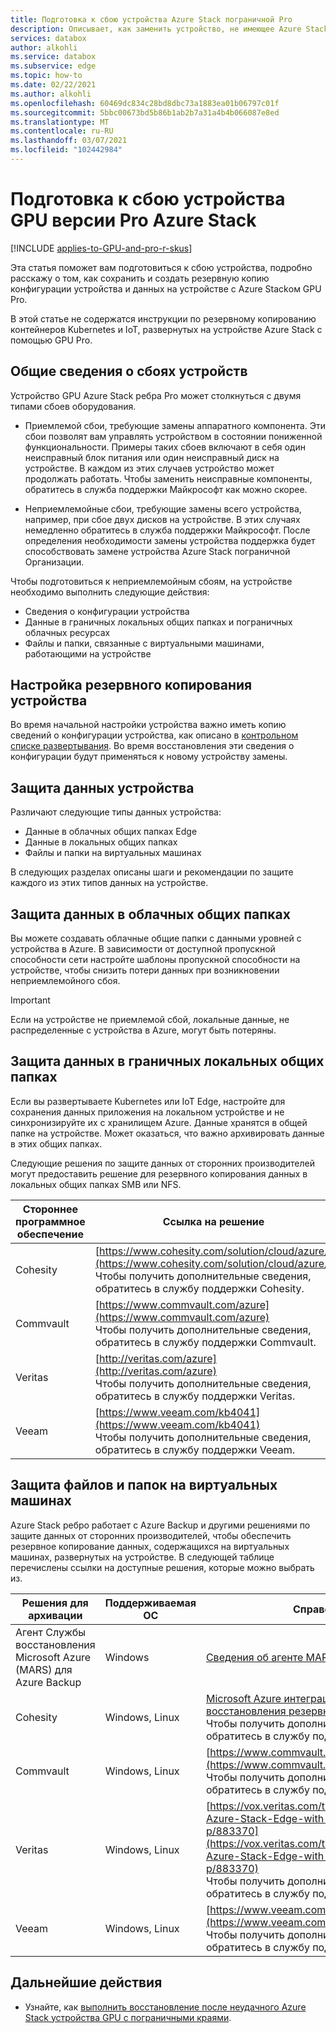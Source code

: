 ```yaml
---
title: Подготовка к сбою устройства Azure Stack пограничной Pro
description: Описывает, как заменить устройство, не имеющее Azure Stack пограничной Pro.
services: databox
author: alkohli
ms.service: databox
ms.subservice: edge
ms.topic: how-to
ms.date: 02/22/2021
ms.author: alkohli
ms.openlocfilehash: 60469dc834c28bd8dbc73a1883ea01b06797c01f
ms.sourcegitcommit: 5bbc00673bd5b86b1ab2b7a31a4b4b066087e8ed
ms.translationtype: MT
ms.contentlocale: ru-RU
ms.lasthandoff: 03/07/2021
ms.locfileid: "102442984"
---
```

# <a name="prepare-for-an-azure-stack-edge-pro-gpu-device-failure"></a>Подготовка к сбою устройства GPU версии Pro Azure Stack

[!INCLUDE [applies-to-GPU-and-pro-r-skus](../../includes/azure-stack-edge-applies-to-gpu-pro-r-sku.md)]

Эта статья поможет вам подготовиться к сбою устройства, подробно расскажу о том, как сохранить и создать резервную копию конфигурации устройства и данных на устройстве с Azure Stackом GPU Pro. 

В этой статье не содержатся инструкции по резервному копированию контейнеров Kubernetes и IoT, развернутых на устройстве Azure Stack с помощью GPU Pro. 

## <a name="understand-device-failures"></a>Общие сведения о сбоях устройств

Устройство GPU Azure Stack ребра Pro может столкнуться с двумя типами сбоев оборудования.

- Приемлемой сбои, требующие замены аппаратного компонента. Эти сбои позволят вам управлять устройством в состоянии пониженной функциональности. Примеры таких сбоев включают в себя один неисправный блок питания или один неисправный диск на устройстве. В каждом из этих случаев устройство может продолжать работать. Чтобы заменить неисправные компоненты, обратитесь в служба поддержки Майкрософт как можно скорее.

- Неприемлемойные сбои, требующие замены всего устройства, например, при сбое двух дисков на устройстве. В этих случаях немедленно обратитесь в служба поддержки Майкрософт. После определения необходимости замены устройства поддержка будет способствовать замене устройства Azure Stack пограничной Организации.

Чтобы подготовиться к неприемлемойным сбоям, на устройстве необходимо выполнить следующие действия:

- Сведения о конфигурации устройства
- Данные в граничных локальных общих папках и пограничных облачных ресурсах
- Файлы и папки, связанные с виртуальными машинами, работающими на устройстве


## <a name="back-up-device-configuration"></a>Настройка резервного копирования устройства

Во время начальной настройки устройства важно иметь копию сведений о конфигурации устройства, как описано в [контрольном списке развертывания](azure-stack-edge-gpu-deploy-checklist.md). Во время восстановления эти сведения о конфигурации будут применяться к новому устройству замены. 

## <a name="protect-device-data"></a>Защита данных устройства

Различают следующие типы данных устройства:

- Данные в облачных общих папках Edge
- Данные в локальных общих папках
- Файлы и папки на виртуальных машинах

В следующих разделах описаны шаги и рекомендации по защите каждого из этих типов данных на устройстве.

## <a name="protect-data-in-edge-cloud-shares"></a>Защита данных в облачных общих папках

Вы можете создавать облачные общие папки с данными уровней с устройства в Azure. В зависимости от доступной пропускной способности сети настройте шаблоны пропускной способности на устройстве, чтобы снизить потери данных при возникновении неприемлемойного сбоя.

> [!IMPORTANT]
> Если на устройстве не приемлемой сбой, локальные данные, не распределенные с устройства в Azure, могут быть потеряны. 

## <a name="protect-data-in-edge-local-shares"></a>Защита данных в граничных локальных общих папках

Если вы развертываете Kubernetes или IoT Edge, настройте для сохранения данных приложения на локальном устройстве и не синхронизируйте их с хранилищем Azure. Данные хранятся в общей папке на устройстве. Может оказаться, что важно архивировать данные в этих общих папках.

Следующие решения по защите данных от сторонних производителей могут предоставить решение для резервного копирования данных в локальных общих папках SMB или NFS. 

| Стороннее программное обеспечение           | Ссылка на решение                               |
|--------------------------------|---------------------------------------------------------|
| Cohesity                       | [https://www.cohesity.com/solution/cloud/azure/](https://www.cohesity.com/solution/cloud/azure/) <br> Чтобы получить дополнительные сведения, обратитесь в службу поддержки Cohesity.          |
| Commvault                      | [https://www.commvault.com/azure](https://www.commvault.com/azure) <br> Чтобы получить дополнительные сведения, обратитесь в службу поддержки Commvault.          |
| Veritas                        | [http://veritas.com/azure](http://veritas.com/azure) <br> Чтобы получить дополнительные сведения, обратитесь в службу поддержки Veritas.   |
| Veeam                          | [https://www.veeam.com/kb4041](https://www.veeam.com/kb4041) <br> Чтобы получить дополнительные сведения, обратитесь в службу поддержки Veeam. |


## <a name="protect-files-and-folders-on-vms"></a>Защита файлов и папок на виртуальных машинах

Azure Stack ребро работает с Azure Backup и другими решениями по защите данных от сторонних производителей, чтобы обеспечить резервное копирование данных, содержащихся на виртуальных машинах, развернутых на устройстве. В следующей таблице перечислены ссылки на доступные решения, которые можно выбрать из.


| Решения для архивации        | Поддерживаемая ОС   | Справочник                                                                |
|-------------------------|----------------|--------------------------------------------------------------------------|
| Агент Службы восстановления Microsoft Azure (MARS) для Azure Backup | Windows        | [Сведения об агенте MARS](../backup/backup-azure-about-mars.md)    |
| Cohesity                | Windows, Linux | [Microsoft Azure интеграция, решение для восстановления резервной копии &](https://www.cohesity.com/solution/cloud/azure) <br>Чтобы получить дополнительные сведения, обратитесь в службу поддержки Cohesity.                          |
| Commvault               | Windows, Linux | [https://www.commvault.com/azure](https://www.commvault.com/azure) <br>Чтобы получить дополнительные сведения, обратитесь в службу поддержки Commvault.                          |
| Veritas                 | Windows, Linux | [https://vox.veritas.com/t5/Protection/Protecting-Azure-Stack-Edge-with-NetBackup/ba-p/883370](https://vox.veritas.com/t5/Protection/Protecting-Azure-Stack-Edge-with-NetBackup/ba-p/883370) <br> Чтобы получить дополнительные сведения, обратитесь в службу поддержки Veritas.                    |
| Veeam                   | Windows, Linux | [https://www.veeam.com/kb4041](https://www.veeam.com/kb4041) <br> Чтобы получить дополнительные сведения, обратитесь в службу поддержки Veeam. |


## <a name="next-steps"></a>Дальнейшие действия

- Узнайте, как [выполнить восстановление после неудачного Azure Stack устройства GPU с пограничными краями](azure-stack-edge-gpu-recover-device-failure.md).